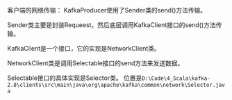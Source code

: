 客户端的网络传输：
KafkaProducer使用了Sender类的send()方法传输。

Sender类主要是封装Requeest，然后底层调用KafkaClient接口的send()方法传输。

KafkaClient是一个接口，它的实现是NetworkClient类。

NetworkClient类是调用Selectable接口的send方法来发送数据。

Selectable接口的具体实现是Selector类。
位置是`D:\Code\4_Scala\kafka-2.8\clients\src\main\java\org\apache\kafka\common\network\Selector.java`